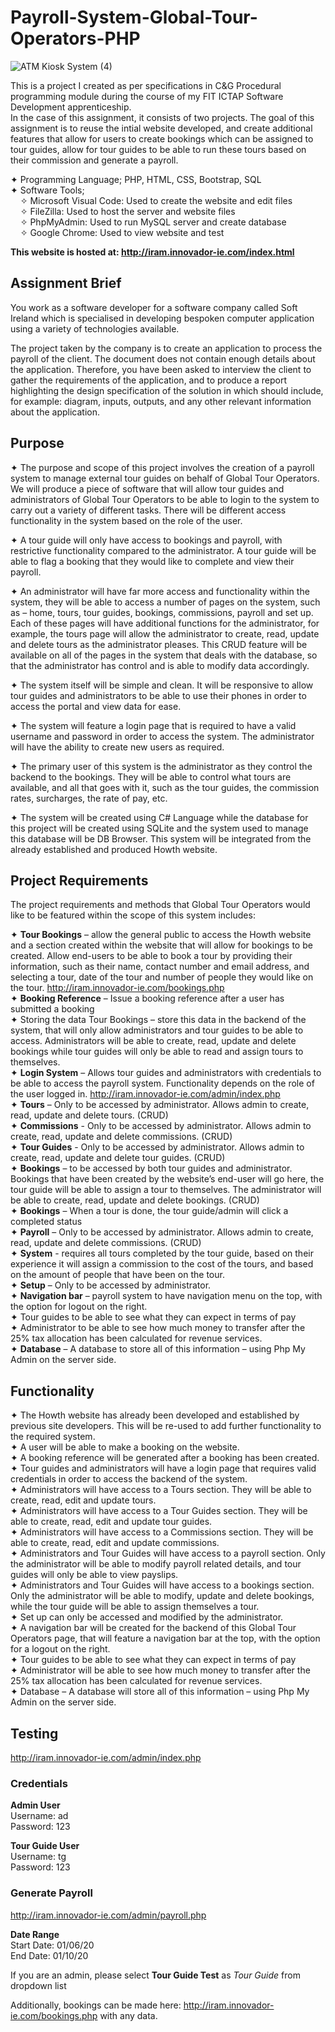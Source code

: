 # Payroll-System-Global-Tour-Operators-PHP
![ATM Kiosk System (4)](https://user-images.githubusercontent.com/22479692/123950672-d6b0c780-d99b-11eb-9b99-6ffc6e03438a.png)

This is a project I created as per specifications in C&G Procedural programming module during the course of my FIT ICTAP Software Development apprenticeship.  
In the case of this assignment, it consists of two projects.  The goal of this assignment is to reuse the intial website developed, and create additional features that allow for users to create bookings which can be assigned to tour guides, allow for tour guides to be able to run these tours based on their commission and generate a payroll. 

✦ Programming Language; PHP, HTML, CSS, Bootstrap, SQL  
✦ Software Tools;  
  &nbsp;&nbsp;&nbsp;&nbsp;✧ Microsoft Visual Code: Used to create the website and edit files  
  &nbsp;&nbsp;&nbsp;&nbsp;✧ FileZilla: Used to host the server and website files  
  &nbsp;&nbsp;&nbsp;&nbsp;✧ PhpMyAdmin: Used to run MySQL server and create database   
  &nbsp;&nbsp;&nbsp;&nbsp;✧ Google Chrome: Used to view website and test  
    
**This website is hosted at: http://iram.innovador-ie.com/index.html**


## Assignment Brief
You work as a software developer for a software company called Soft Ireland which is specialised in developing bespoken computer application using a variety of technologies available.  

The project taken by the company is to create an application to process the payroll of the client. The document does not contain enough details about the application. Therefore, you have been asked to interview the client to gather the requirements of the application, and to produce a report highlighting the design specification of the solution in which should include, for example: diagram, inputs, outputs, and any other relevant information about the application.

## Purpose  
✦ The purpose and scope of this project involves the creation of a payroll system to manage external tour guides on behalf of Global Tour Operators. We will produce a piece of software that will allow tour guides and administrators of Global Tour Operators to be able to login to the system to carry out a variety of different tasks. There will be different access functionality in the system based on the role of the user.  

✦ A tour guide will only have access to bookings and payroll, with restrictive functionality compared to the administrator. A tour guide will be able to flag a booking that they would like to complete and view their payroll.  

✦ An administrator will have far more access and functionality within the system, they will be able to access a number of pages on the system, such as – home, tours, tour guides, bookings, commissions, payroll and set up. Each of these pages will have additional functions for the administrator, for example, the tours page will allow the administrator to create, read, update and delete tours as the administrator pleases. This CRUD feature will be available on all of the pages in the system that deals with the database, so that the administrator has control and is able to modify data accordingly.  

✦ The system itself will be simple and clean. It will be responsive to allow tour guides and administrators to be able to use their phones in order to access the portal and view data for ease.  

✦ The system will feature a login page that is required to have a valid username and password in order to access the system. The administrator will have the ability to create new users as required.  

✦ The primary user of this system is the administrator as they control the backend to the bookings. They will be able to control what tours are available, and all that goes with it, such as the tour guides, the commission rates, surcharges, the rate of pay, etc.  

✦ The system will be created using C# Language while the database for this project will be created using SQLite and the system used to manage this database will be DB Browser. 
This system will be integrated from the already established and produced Howth website.  


## Project Requirements  
  
The project requirements and methods that Global Tour Operators would like to be featured within the scope of this system includes:  
  
✦	**Tour Bookings** – allow the general public to access the Howth website and a section created within the website that will allow for bookings to be created. Allow end-users to be able to book a tour by providing their information, such as their name, contact number and email address, and selecting a tour, date of the tour and number of people they would like on the tour.   http://iram.innovador-ie.com/bookings.php  
✦	**Booking Reference** – Issue a booking reference after a user has submitted a booking  
✦	Storing the data Tour Bookings – store this data in the backend of the system, that will only allow administrators and tour guides to be able to access. Administrators will be able to create, read, update and delete bookings while tour guides will only be able to read and assign tours to themselves.  
✦	**Login System** – Allows tour guides and administrators with credentials to be able to access the payroll system. Functionality depends on the role of the user logged in.  http://iram.innovador-ie.com/admin/index.php  
✦	**Tours** – Only to be accessed by administrator. Allows admin to create, read, update and delete tours. (CRUD)   
✦	**Commissions** - Only to be accessed by administrator. Allows admin to create, read, update and delete commissions. (CRUD)  
✦	**Tour Guides** - Only to be accessed by administrator. Allows admin to create, read, update and delete tour guides. (CRUD)  
✦	**Bookings** – to be accessed by both tour guides and administrator. Bookings that have been created by the website’s end-user will go here, the tour guide will be able to assign a tour to themselves. The administrator will be able to create, read, update and delete bookings. (CRUD)  
✦	**Bookings** – When a tour is done, the tour guide/admin will click a completed status  
✦	**Payroll** – Only to be accessed by administrator. Allows admin to create, read, update and delete commissions. (CRUD)   
✦	**System** - requires all tours completed by the tour guide, based on their experience it will assign a commission to the cost of the tours, and based on the amount of people that have been on the tour.  
✦	**Setup** – Only to be accessed by administrator.  
✦	**Navigation bar** – payroll system to have navigation menu on the top, with the option for logout on the right.  
✦	Tour guides to be able to see what they can expect in terms of pay  
✦	Administrator to be able to see how much money to transfer after the 25% tax allocation has been calculated for revenue services.  
✦	**Database** – A database to store all of this information – using Php My Admin on the server side.   


## Functionality  
  
✦	The Howth website has already been developed and established by previous site developers. This will be re-used to add further functionality to the required system.  
✦	A user will be able to make a booking on the website.   
✦	A booking reference will be generated after a booking has been created.  
✦	Tour guides and administrators will have a login page that requires valid credentials in order to access the backend of the system.   
✦	Administrators will have access to a Tours section. They will be able to create, read, edit and update tours.   
✦	Administrators will have access to a Tour Guides section. They will be able to create, read, edit and update tour guides.   
✦	Administrators will have access to a Commissions section. They will be able to create, read, edit and update commissions.   
✦	Administrators and Tour Guides will have access to a payroll section. Only the administrator will be able to modify payroll related details, and tour guides will only be able to view payslips.   
✦	Administrators and Tour Guides will have access to a bookings section. Only the administrator will be able to modify, update and delete bookings, while the tour guide will be able to assign themselves a tour.   
✦	Set up can only be accessed and modified by the administrator.  
✦	A navigation bar will be created for the backend of this Global Tour Operators page, that will feature a navigation bar at the top, with the option for a logout on the right.   
✦	Tour guides to be able to see what they can expect in terms of pay  
✦	Administrator will be able to see how much money to transfer after the 25% tax allocation has been calculated for revenue services.  
✦	Database – A database will store all of this information – using Php My Admin on the server side.  


## Testing  
http://iram.innovador-ie.com/admin/index.php  

### Credentials  
  
**Admin User**  
  Username: ad  
  Password: 123  
  
  
  **Tour Guide User**  
  Username: tg  
  Password: 123  
  
  
  ### Generate Payroll  
  http://iram.innovador-ie.com/admin/payroll.php 
    
  **Date Range**   
  Start Date: 01/06/20  
  End Date:   01/10/20    
  
  If you are an admin, please select **Tour Guide Test** as *Tour Guide* from dropdown list
  
  
  Additionally, bookings can be made here: http://iram.innovador-ie.com/bookings.php with any data. 

